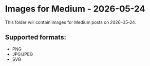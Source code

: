 # Images for Medium - 2026-05-24

This folder will contain images for Medium posts on 2026-05-24.

## Supported formats:
- PNG
- JPG/JPEG
- SVG
